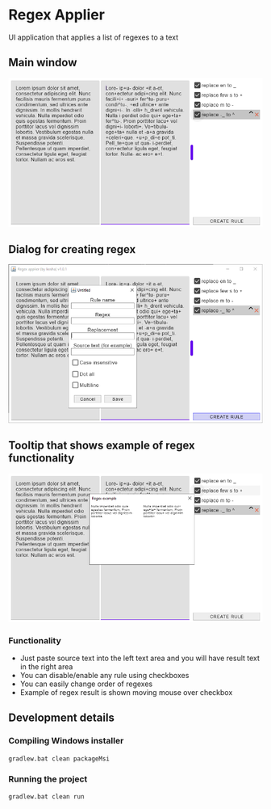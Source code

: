 # Regex Applier
UI application that applies a list of regexes to a text

## Main window

![](screens/main-window.png)

## Dialog for creating regex

![](screens/create-rule.png)

## Tooltip that shows example of regex functionality

![](screens/regex-example-tooltip.png)

### Functionality

* Just paste source text into the left text area and you will have result text in the right area
* You can disable/enable any rule using checkboxes
* You can easily change order of regexes
* Example of regex result is shown moving mouse over checkbox

## Development details

### Compiling Windows installer

```shell
gradlew.bat clean packageMsi
```

### Running the project

```shell
gradlew.bat clean run
```